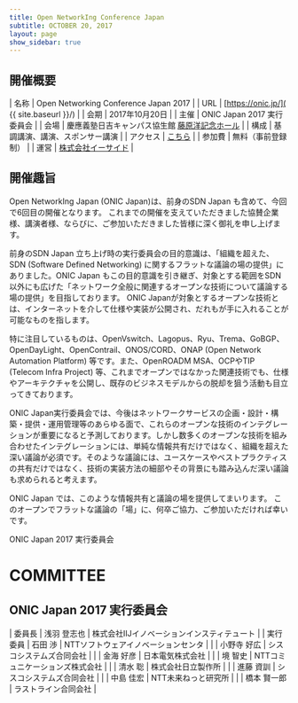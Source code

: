 ```yaml
---
title: Open NetworkIng Conference Japan
subtitle: OCTOBER 20, 2017
layout: page
show_sidebar: true
---
```

## 開催概要

| 名称     | Open Networking Conference Japan 2017 |
| URL      | [https://onic.jp/]( {{ site.baseurl }}/) |
| 会期     | 2017年10月20日 |
| 主催     | ONIC Japan 2017 実行委員会 |
| 会場     | 慶應義塾日吉キャンパス協生館 [藤原洋記念ホール](http://www.kcc.keio.ac.jp/hall/) |
| 構成     | 基調講演、講演、スポンサー講演 |
| アクセス | [こちら]({{site.baseurl}}/access/) | 
| 参加費   | 無料（事前登録制） |
| 運営     | [株式会社イーサイド](http://www.e-side.co.jp/) |

## 開催趣旨
Open NetworkIng Japan (ONIC Japan)は、前身のSDN Japan も含めて、今回で6回目の開催となります。
これまでの開催を支えていただきました協賛企業様、講演者様、ならびに、ご参加いただきました皆様に深く御礼を申し上げます。

前身のSDN Japan 立ち上げ時の実行委員会の目的意識は、「組織を超えた、SDN (Software Defined Networking) に関するフラットな議論の場の提供」にありました。ONIC Japan もこの目的意識を引き継ぎ、対象とする範囲をSDN以外にも広げた「ネットワーク全般に関連するオープンな技術について議論する場の提供」を目指しております。 ONIC Japanが対象とするオープンな技術とは、インターネットを介して仕様や実装が公開され、だれもが手に入れることが可能なものを指します。

特に注目しているものは、OpenVswitch、Lagopus、Ryu、Trema、GoBGP、OpenDayLight、OpenContrail、ONOS/CORD、ONAP (Open Network Automation Platform) 等です。また、OpenROADM MSA、OCPやTIP (Telecom Infra Project) 等、これまでオープンではなかった関連技術でも、仕様やアーキテクチャを公開し、既存のビジネスモデルからの脱却を狙う活動も目立ってきております。

ONIC Japan実行委員会では、今後はネットワークサービスの企画・設計・構築・提供・運用管理等のあらゆる面で、これらのオープンな技術のインテグレーションが重要になると予測しております。しかし数多くのオープンな技術を組み合わせたインテグレーションには、単純な情報共有だけではなく、組織を超えた深い議論が必須です。そのような議論には、ユースケースやベストプラクティスの共有だけではなく、技術の実装方法の細部やその背景にも踏み込んだ深い議論も求められると考えます。

ONIC Japan では、このような情報共有と議論の場を提供してまいります。
このオープンでフラットな議論の「場」に、何卒ご協力、ご参加いただければ幸いです。

ONIC Japan 2017 実行委員会

# COMMITTEE
## ONIC Japan 2017 実行委員会

| 委員長 | 浅羽 登志也 | 株式会社IIJイノベーションインスティテュート |
| 実行委員 | 石田 渉 | NTTソフトウェアイノベーションセンタ |
|        | 小野寺 好広 | シスコシステムズ合同会社 |
|        | 金海 好彦 | 日本電気株式会社 |
|        | 境 智史 | NTTコミュニケーションズ株式会社 |
|        | 清水 聡 | 株式会社日立製作所 |
|        | 進藤 資訓 | シスコシステムズ合同会社 |
|        | 中島 佳宏 | NTT未来ねっと研究所 |
|        | 橋本 賢一郎 | ラストライン合同会社 |
